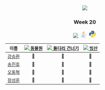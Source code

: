 <div align="center">
  <h3><img src="https://user-images.githubusercontent.com/46666296/133788774-1bba4108-db05-4d35-88ac-e355f29040a0.png"></h3>

  ### <center>**Week 20**</center>
  <!--CPP-->
  <img src="https://media.vlpt.us/images/seungju0000/post/0bb96d2c-93ff-4415-86ea-f6c71b40260b/img%20(1).png" height="25">
  <!--Java-->
  <img src="https://raw.githubusercontent.com/vscode-icons/vscode-icons/master/icons/file_type_jar.svg" height="25"/>
  <!--Python-->
  <img src="https://raw.githubusercontent.com/vscode-icons/vscode-icons/master/icons/file_type_python.svg" height="25"/>

  <!--문제를 풀었으면 위의 아이콘 중에 하나를 복사해서 붙여넣기-->
  <!--링크 삽입할 때 Forked Repo(개인 저장소)가 아닌 Remote Repo(원본 저장소) 주소를 붙여넣을 것-->
  <!--주소를 붙여넣는 방법 대신에 './파일명.cpp', './파일명.java', './파일명.py'처럼 링크를 연결해주는 방법이 더 편함-->
  |                    이름                    |[<img src="https://d2gd6pc034wcta.cloudfront.net/tier/10.svg" height="12"> 동물원](https://www.acmicpc.net/problem/1309)|[<img src="https://d2gd6pc034wcta.cloudfront.net/tier/12.svg" height="12"> 돌다리 건너기](https://www.acmicpc.net/problem/2602)|[<img src="https://d2gd6pc034wcta.cloudfront.net/tier/12.svg" height="12"> 빙산](https://www.acmicpc.net/problem/2573)|
  |:---------------------------------------:|:---:|:---:|:---:|
  |[강승환](https://github.com/kangshwan)|🧠|🧠|🧠|
  |[송진호](https://github.com/sth4881)|🧠|🧠|🧠|
  |[오동혁](https://github.com/97DongHyeokOH)|🧠|🧠|🧠|
  |[장성훈](https://github.com/jsh9611)|🧠|🧠|🧠|
